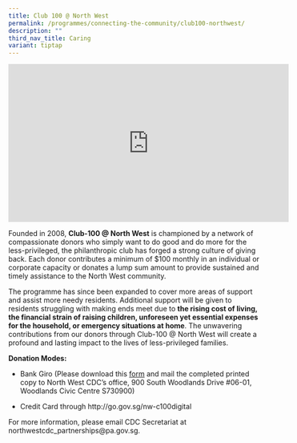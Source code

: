 ```yaml
---
title: Club 100 @ North West
permalink: /programmes/connecting-the-community/club100-northwest/
description: ""
third_nav_title: Caring
variant: tiptap
---
```

<div class="iframe-wrapper">
<iframe height="315" width="560" allowfullscreen="true" frameborder="0" src="https://www.youtube.com/embed/tC43PoH6-ZY?si=FLd2EFase4BRqF7O"></iframe>
</div>
<p>Founded in 2008, <strong>Club-100 @ North West</strong> is championed by
a network of compassionate donors who simply want to do good and do more
for the less-privileged, the philanthropic club has forged a strong culture
of giving back. Each donor contributes a minimum of $100 monthly in an
individual or corporate capacity or donates a lump sum amount to provide
sustained and timely assistance to the North West community.</p>
<p>The programme has since been expanded to cover more areas of support and
assist more needy residents. Additional support will be given to residents
struggling with making ends meet due to <strong>the rising cost of living, the financial strain of raising children, unforeseen yet essential expenses for the household, or emergency situations at home</strong>.
The unwavering contributions from our donors through Club-100 @ North West
will create a profound and lasting impact to the lives of less-privileged
families.</p>
<p><strong>Donation Modes:</strong>
</p>
<ul data-tight="true" class="tight">
<li>
<p>Bank Giro (Please download this <a href="/files/NWCDC_C100_Donation_Form.pdf" rel="noopener noreferrer nofollow" target="_blank">form</a> and mail the completed
printed copy to North West CDC’s office, 900 South Woodlands Drive #06-01,
Woodlands Civic Centre S730900)</p>
</li>
<li>
<p>Credit Card through <a rel="noopener noreferrer nofollow" target="_blank">http://go.gov.sg/nw-c100digital</a>
</p>
<p></p>
</li>
</ul>
<p>For more information, please email CDC Secretariat at <a rel="noopener noreferrer nofollow" target="_blank">northwestcdc_partnerships@pa.gov.sg</a>.</p>